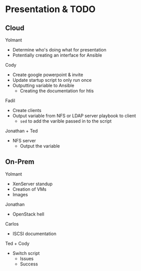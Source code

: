 # Presentation & TODO

## Cloud

Yolmant
* Determine who's doing what for presentation
* Potentially creating an interface for Ansible

Cody
* Create google powerpoint & invite
* Update startup script to only run once
* Outputting variable to Ansible
  * Creating the documentation for htis

Fadil
* Create clients
* Output variable from NFS or LDAP server playbook to client
  * `sed` to add the varible passed in to the script

Jonathan + Ted
* NFS server
  * Output the variable


## On-Prem

Yolmant
* XenServer standup
* Creation of VMs
* Images

Jonathan
* OpenStack hell

Carlos
* ISCSI documentation

Ted + Cody
* Switch script
  * Issues
  * Success
